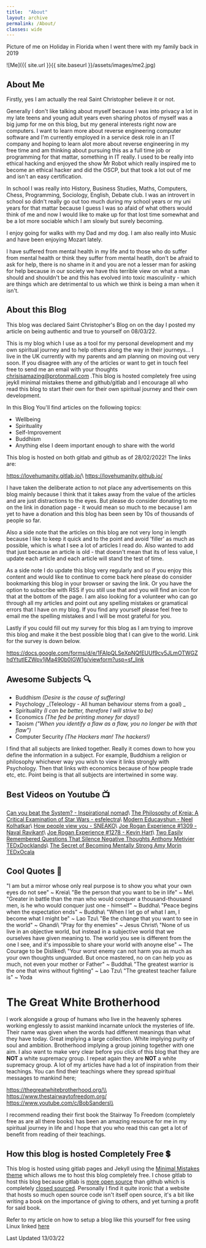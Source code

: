 ```yaml
---
title:  "About"
layout: archive
permalink: /About/
classes: wide
---
```


Picture of me on Holiday in Florida when I went there with my family back in 2019

![Me]({{ site.url }}{{ site.baseurl }}/assets/images/me2.jpg)

## About Me

Firstly, yes I am actually the real Saint Christopher believe it or not.

Generally I don't like talking about myself because I was into privacy a lot in my late teens and young adult years even sharing photos of myself was a big jump for me on this blog, but my general interests right now are computers. I want to learn more about reverse engineering computer software and I'm currently employed in a service desk role in an IT company and hoping to learn alot more about reverse engineering in my free time and am thinking about pursuing this as a full time job or programming for that mattar, something in IT really. I used to be really into ethical hacking and enjoyed the show Mr Robot which really inspired me to become an ethical hacker and did the OSCP, but that took a lot out of me and isn't an easy certification.

In school I was really into History, Business Studies, Maths, Computers, Chess, Programming, Sociology, English, Debate club. I was an introvert in school so didn't really go out too much during my school years or my uni years for that mattar because I guess I was so afaid of what others would think of me and now I would like to make up for that lost time somewhat and be a lot more sociable which I am slowly but surely becoming.

I enjoy going for walks with my Dad and my dog. I am also really into Music and have been enjoying Mozart lately.

I have suffered from mental health in my life and to those who do suffer from mental health or think they suffer from mental heatlh, don't be afraid to ask for help, there is no shame in it and you are not a lesser man for asking for help because in our society we have this terrible view on what a man should and shouldn't be and this has evolved into toxic masculinity - which are things which are detrimental to us which we think is being a man when it isn't.

## About this Blog

This blog was declared Saint Christopher's Blog on on the day I posted my article on being authentic and true to yourself on 08/03/22. 

This is my blog which I use as a tool for my personal development and my own spiritual journey and to help others along the way in their journeys... I live in the UK currently with my parents and am planning on moving out very soon. If you disagree with any of the articles or want to get in touch feel free to send me an email with your thoughts chrisisamazing@protonmail.com .This blog is hosted completely free using jeykll minimal mistakes theme and github/gitlab and I encourage all who read this blog to start their own for their own spiritual journey and their own development. 

In this Blog You'll find articles on the following topics:

- Wellbeing   
- Spirituality 
- Self-Improvement
- Buddhism
- Anything else I deem important enough to share with the world

This blog is hosted on both gitlab and github as of 28/02/2022! The links are:

<https://lovehumanity.gitlab.io/>\\
<https://lovehumanity.github.io/>

I have taken the deliberate action to not place any advertisements on this blog mainly because I think that it takes away from the value of the articles and are just distractions to the eyes. But please do consider donating to me on the link in donation page - it would mean so much to me because I am yet to have a donation and this blog has been seen by 10s of thousands of people so far.

Also a side note that the articles on this blog are not very long in length because I like to keep it quick and to the point and avoid 'filler' as much as possible, which is what I see a lot of articles I read do. Also wanted to add that just because an article is old - that doesn't mean that its of less value, I update each article and each article will stand the test of time. 

As a side note I do update this blog very regularly and so if you enjoy this content and would like to continue to come back here please do consider bookmarking this blog in your browser or saving the link. Or you have the option to subscribe with RSS if you still use that and you will find an icon for that at the bottom of the page. I am also looking for a volunteer who can go through all my articles and point out any spelling mistakes or gramatical errors that I have on my blog. If you find any yourself please feel free to email me the spelling mistakes and I will be most grateful for you.

Lastly if you could fill out my survey for this blog as I am trying to improve this blog and make it the best possible blog that I can give to the world. Link for the survey is down below.

<https://docs.google.com/forms/d/e/1FAIpQLSeXpNQfEUUf9cv5JLmOTWGZhdYtutIEZWpv1jMa490b0lGW1g/viewform?usp=sf_link>

## Awesome Subjects :mag:

- Buddhism _(Desire is the cause of suffering)_   
- Psychology _(Teleology - All human behaviour stems from a goal) _ 
- Spirituality _(I can be better, therefore I will strive to be)_  
- Economics _(The fed be printing money for days!)_  
- Taoism _("When you identify a flaw as a flaw, you no longer be with that flaw")_
- Computer Security _(The Hackers man! The hackers!)_

I find that all subjects are linked together. Really it comes down to how you define the information in a subject. For example, Buddhism a religion or philosophy whichever way you wish to view it links strongly with Psychology. Then that links with economics because of how people trade etc, etc. Point being is that all subjects are intertwined in some way.  

## Best Videos on Youtube :tv:

[Can you beat the System? - Inspirational nomad](https://www.youtube.com/watch?v=PJBcuHGw7k4)\\
[The Philosophy of Kreia: A Critical Examination of Star Wars - esfelectra](https://www.youtube.com/watch?v=-Z0S0Z8lUTg)\\
[Modern Educayshun -  Neel Kolhatkar](https://www.youtube.com/watch?v=iKcWu0tsiZM)\\
[How people view you - SNEAKO](https://www.youtube.com/watch?v=guz7hc8RlfI)\\
[ Joe Rogan Experience #1309 - Naval Ravikant](https://www.youtube.com/watch?v=3qHkcs3kG44)\\
[ Joe Rogan Experience #1278 - Kevin Hart](https://www.youtube.com/watch?v=XW_KhFq4LQo)\\
[Two Easily Remembered Questions That Silence Negative Thoughts Anthony Metivier TEDxDocklands](https://www.youtube.com/watch?v=kvtYjdriSpM)\\
[The Secret of Becoming Mentally Strong Amy Morin TEDxOcala](https://www.youtube.com/watch?v=TFbv757kup4)

## Cool Quotes :speech_balloon:

"I am but a mirror whose only real purpose is to show you what your own eyes do not see" ~ Kreia\\
"Be the person that you want to be in life" ~ Me\\
"Greater in battle than the man who would conquer a thousand-thousand men, is he who would conquer just one - himself" ~ Buddha\\
"Peace begins when the expectation ends" ~ Buddha\\
"When I let go of what I am, I become what I might be" ~ Lao Tzu\\
"Be the change that you want to see in the world" ~ Ghandi\\
"Pray for thy enemies" ~ Jesus Christ\\
"None of us live in an objective world, but instead in a subjective world that we ourselves have given meaning to. The world you see is different from the one I see, and it's impossible to share your world with anoyne else" ~ The Courage to be Disliked\\
"Your worst enemy can not harm you as much as your own thoughts unguarded. But once mastered, no on can help you as much, not even your mother or Father" ~ Buddha\\
"The greatest warrior is the one that wins without fighting" ~ Lao Tzu\\
"The greatest teacher failure is" ~ Yoda

# The Great White Brotherhood

I work alongside a group of humans who live in the heavenly spheres working englessly to assist mankind incarnate unlock the mysteries of life. Their name was given when the words had different meanings than what they have today. Great implying a large collection. White implying purity of soul and ambition. Brotherhood implying a group joining together with one aim. I also want to make very clear before you click of this blog that they are **NOT** a white supremacy group. I repeat again they are **NOT** a white supremacy group. A lot of my articles have had a lot of inspiration from their teachings. You can find their teachings where they spread spiritual messages to mankind here;

https://thegreatwhitebrotherhood.org/\\
https://www.thestairwaytofreedom.org/
https://www.youtube.com/c/BobSanders\\

I recommend reading their first book the Stairway To Freedom (completely free as are all there books) has been an amazing resource for me in my spiritual journey in life and I hope that you who read this can get a lot of benefit from reading of their teachings.

## How this blog is hosted Completely Free :heavy_dollar_sign:

This blog is hosted using gitlab pages and Jekyll using the [Minimal Mistakes theme](https://github.com/mmistakes/minimal-mistakes/) which allows me to host this blog completely free. I chose gitlab to host this blog because gitlab is [more open source](https://gitlab.com/gitlab-org/gitlab) than github which is completely [closed sourced](https://stackoverflow.com/questions/24254324/is-github-com-source-code-open-source). Personally I find it quite ironic that a website that hosts so much open source code isn't itself open source, it's a bit like writing a book on the importance of giving to others, and yet turning a profit for said book. 

Refer to my article on how to setup a blog like this yourself for free using Linux linked [here](https://lovehumanity.gitlab.io/productivity/Creating-a-blog-for-free/)

Last Updated 13/03/22
